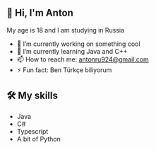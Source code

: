 ## 👋 Hi, I'm Anton
My age is 18 and I am studying in Russia

- 🔭 I’m currently working on something cool
- 🌱 I’m currently learning Java and C++
- 📫 How to reach me: antonru924@gmail.com
- ⚡ Fun fact: Ben Türkçe biliyorum

## 🛠 My skills
* Java
* C#
* Typescript
* A bit of Python
